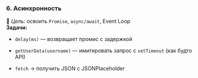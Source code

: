 
### **6. Асинхронность**

🎯 _Цель:_ освоить `Promise`, `async/await`, Event Loop  
**Задачи:**

- `delay(ms)` — возвращает промис с задержкой
    
- `getUserData(username)` — имитировать запрос с `setTimeout` (как будто API)
    
- `fetch` → получить JSON с JSONPlaceholder